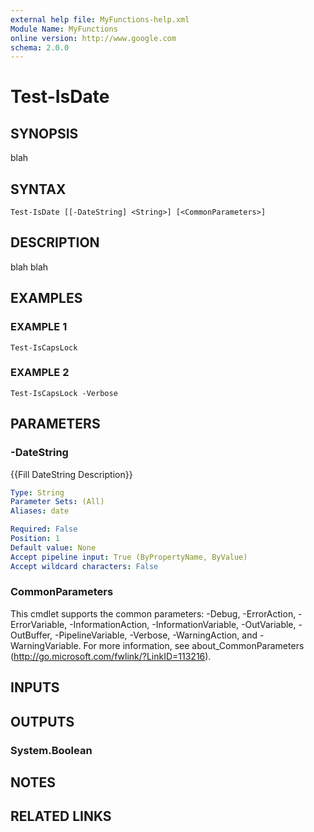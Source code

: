 ```yaml
---
external help file: MyFunctions-help.xml
Module Name: MyFunctions
online version: http://www.google.com
schema: 2.0.0
---
```


# Test-IsDate

## SYNOPSIS
blah

## SYNTAX

```
Test-IsDate [[-DateString] <String>] [<CommonParameters>]
```

## DESCRIPTION
blah blah

## EXAMPLES

### EXAMPLE 1
```
Test-IsCapsLock
```

### EXAMPLE 2
```
Test-IsCapsLock -Verbose
```

## PARAMETERS

### -DateString
{{Fill DateString Description}}

```yaml
Type: String
Parameter Sets: (All)
Aliases: date

Required: False
Position: 1
Default value: None
Accept pipeline input: True (ByPropertyName, ByValue)
Accept wildcard characters: False
```

### CommonParameters
This cmdlet supports the common parameters: -Debug, -ErrorAction, -ErrorVariable, -InformationAction, -InformationVariable, -OutVariable, -OutBuffer, -PipelineVariable, -Verbose, -WarningAction, and -WarningVariable.
For more information, see about_CommonParameters (http://go.microsoft.com/fwlink/?LinkID=113216).

## INPUTS

## OUTPUTS

### System.Boolean

## NOTES

## RELATED LINKS
